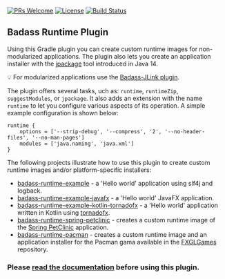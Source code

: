 [![PRs Welcome](https://img.shields.io/badge/PRs-welcome-brightgreen.svg?style=flat-square)](http://makeapullrequest.com)
[![License](https://img.shields.io/badge/License-Apache%202.0-blue.svg)](https://github.com/beryx/badass-runtime-plugin/blob/master/LICENSE)
[![Build Status](https://img.shields.io/travis/beryx/badass-runtime-plugin/master.svg?label=Build)](https://travis-ci.org/beryx/badass-runtime-plugin)

## Badass Runtime Plugin ##

Using this Gradle plugin you can create custom runtime images for non-modularized applications.
The plugin also lets you create an application installer with the [jpackage](https://jdk.java.net/jpackage/) tool introduced in Java 14.


:bulb: For modularized applications use the [Badass-JLink plugin](https://badass-jlink-plugin.beryx.org/releases/latest/).

The plugin offers several tasks, uch as: `runtime`, `runtimeZip`, `suggestModules`, or `jpackage`.
It also adds an extension with the name `runtime` to let you configure various aspects of its operation.
A simple example configuration is shown below:

```
runtime {
    options = ['--strip-debug', '--compress', '2', '--no-header-files', '--no-man-pages']
    modules = ['java.naming', 'java.xml']
}
```

The following projects illustrate how to use this plugin to create custom runtime images and/or platform-specific installers:
- [badass-runtime-example](https://github.com/beryx-gist/badass-runtime-example) - a 'Hello world' application using slf4j and logback.
- [badass-runtime-example-javafx](https://github.com/beryx-gist/badass-runtime-example-javafx) - a 'Hello world' JavaFX application.
- [badass-runtime-example-kotlin-tornadofx](https://github.com/beryx-gist/badass-runtime-example-kotlin-tornadofx) - a 'Hello world' application written in Kotlin using [tornadofx](https://github.com/edvin/tornadofx).
- [badass-runtime-spring-petclinic](https://github.com/beryx-gist/badass-runtime-spring-petclinic) - creates a custom runtime image of the [Spring PetClinic](https://github.com/spring-projects/spring-petclinic) application.
- [badass-runtime-pacman](https://github.com/beryx-gist/badass-runtime-pacman) - creates a custom runtime image and an application installer for the Pacman gama available in the [FXGLGames](https://github.com/AlmasB/FXGLGames) repository.


### Please [read the documentation](https://badass-runtime-plugin.beryx.org/releases/latest/) before using this plugin.
